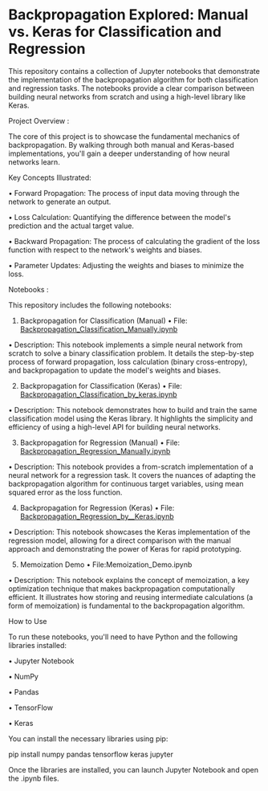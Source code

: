 # Backpropagation Explored: Manual vs. Keras for Classification and Regression

This repository contains a collection of Jupyter notebooks that demonstrate the implementation of the backpropagation algorithm for both classification and regression tasks. The notebooks provide a clear comparison between building neural networks from scratch and using a high-level library like Keras.

Project Overview : 


The core of this project is to showcase the fundamental mechanics of backpropagation. By walking through both manual and Keras-based implementations, you'll gain a deeper understanding of how neural networks learn.

Key Concepts Illustrated:


• Forward Propagation: The process of input data moving through the network to generate an output.

• Loss Calculation: Quantifying the difference between the model's prediction and the actual target value.

• Backward Propagation: The process of calculating the gradient of the loss function with respect to the network's weights and biases.

• Parameter Updates: Adjusting the weights and biases to minimize the loss.

Notebooks : 


This repository includes the following notebooks:

1. Backpropagation for Classification (Manual)
• File: [Backpropagation_Classification_Manually.ipynb](https://github.com/AmanRajput997/Backpropagation/blob/main/Backpropagation_Classification_Manually.ipynb)

• Description: This notebook implements a simple neural network from scratch to solve a binary classification problem. It details the step-by-step process of forward propagation, loss calculation (binary cross-entropy), and backpropagation to update the model's weights and biases.

2. Backpropagation for Classification (Keras)
• File: [Backpropagation_Classification_by_keras.ipynb](https://github.com/AmanRajput997/Backpropagation/blob/main/Backpropagation_Classification_by_keras.ipynb)

• Description: This notebook demonstrates how to build and train the same classification model using the Keras library. It highlights the simplicity and efficiency of using a high-level API for building neural networks.

3. Backpropagation for Regression (Manual)
• File: [Backpropagation_Regression_Manually.ipynb](https://github.com/AmanRajput997/Backpropagation/blob/main/Backpropagation_Regression_Manually.ipynb)

• Description: This notebook provides a from-scratch implementation of a neural network for a regression task. It covers the nuances of adapting the backpropagation algorithm for continuous target variables, using mean squared error as the loss function.

4. Backpropagation for Regression (Keras)
• File: [Backpropagation_Regression_by__Keras.ipynb](https://github.com/AmanRajput997/Backpropagation/blob/main/Backpropagation_Regression_by__Keras.ipynb)

• Description: This notebook showcases the Keras implementation of the regression model, allowing for a direct comparison with the manual approach and demonstrating the power of Keras for rapid prototyping.

5. Memoization Demo
• File:Memoization_Demo.ipynb

• Description: This notebook explains the concept of memoization, a key optimization technique that makes backpropagation computationally efficient. It illustrates how storing and reusing intermediate calculations (a form of memoization) is fundamental to the backpropagation algorithm.
   

How to Use


To run these notebooks, you'll need to have Python and the following libraries installed:

• Jupyter Notebook

• NumPy

• Pandas

• TensorFlow

• Keras

You can install the necessary libraries using pip:

pip install numpy pandas tensorflow keras jupyter

Once the libraries are installed, you can launch Jupyter Notebook and open the .ipynb files.
